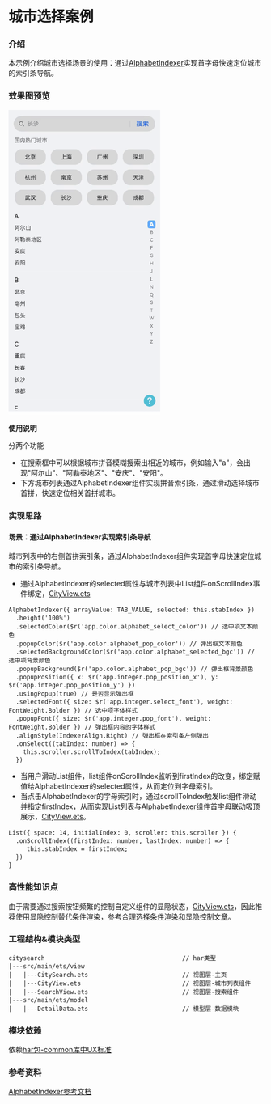 # 城市选择案例

### 介绍

本示例介绍城市选择场景的使用：通过[AlphabetIndexer](https://developer.huawei.com/consumer/cn/doc/harmonyos-references/ts-container-alphabet-indexer-0000001820880865)实现首字母快速定位城市的索引条导航。

### 效果图预览

<img src="../../product/entry/src/main/resources/base/media/city_search.gif" width="300">

**使用说明**

分两个功能
- 在搜索框中可以根据城市拼音模糊搜索出相近的城市，例如输入"a"，会出现"阿尔山"、"阿勒泰地区"、"安庆"、"安阳"。
- 下方城市列表通过AlphabetIndexer组件实现拼音索引条，通过滑动选择城市首拼，快速定位相关首拼城市。

### 实现思路
#### 场景：通过AlphabetIndexer实现索引条导航

城市列表中的右侧首拼索引条，通过AlphabetIndexer组件实现首字母快速定位城市的索引条导航。

- 通过AlphabetIndexer的selected属性与城市列表中List组件onScrollIndex事件绑定，[CityView.ets](src/main/ets/view/CityView.ets)

```
AlphabetIndexer({ arrayValue: TAB_VALUE, selected: this.stabIndex })
  .height('100%')
  .selectedColor($r('app.color.alphabet_select_color')) // 选中项文本颜色
  .popupColor($r('app.color.alphabet_pop_color')) // 弹出框文本颜色
  .selectedBackgroundColor($r('app.color.alphabet_selected_bgc')) // 选中项背景颜色
  .popupBackground($r('app.color.alphabet_pop_bgc')) // 弹出框背景颜色
  .popupPosition({ x: $r('app.integer.pop_position_x'), y: $r('app.integer.pop_position_y') })
  .usingPopup(true) // 是否显示弹出框
  .selectedFont({ size: $r('app.integer.select_font'), weight: FontWeight.Bolder }) // 选中项字体样式
  .popupFont({ size: $r('app.integer.pop_font'), weight: FontWeight.Bolder }) // 弹出框内容的字体样式
  .alignStyle(IndexerAlign.Right) // 弹出框在索引条左侧弹出
  .onSelect((tabIndex: number) => {
    this.scroller.scrollToIndex(tabIndex);
  })
```
- 当用户滑动List组件，list组件onScrollIndex监听到firstIndex的改变，绑定赋值给AlphabetIndexer的selected属性，从而定位到字母索引。
- 当点击AlphabetIndexer的字母索引时，通过scrollToIndex触发list组件滑动并指定firstIndex，从而实现List列表与AlphabetIndexer组件首字母联动吸顶展示，[CityView.ets](src/main/ets/view/CityView.ets)。
```
List({ space: 14, initialIndex: 0, scroller: this.scroller }) {
  .onScrollIndex((firstIndex: number, lastIndex: number) => {
     this.stabIndex = firstIndex;
  })
}
```


### 高性能知识点

由于需要通过搜索按钮频繁的控制自定义组件的显隐状态，[CityView.ets](src/main/ets/view/CityView.ets)，因此推荐使用显隐控制替代条件渲染，参考[合理选择条件渲染和显隐控制文章](../../../docs/performance/proper-choice-between-if-and-visibility.md)。

### 工程结构&模块类型

   ```
   citysearch                                      // har类型
   |---src/main/ets/view
   |   |---CitySearch.ets                          // 视图层-主页 
   |   |---CityView.ets                            // 视图层-城市列表组件
   |   |---SearchView.ets                          // 视图层-搜索组件
   |---src/main/ets/model
   |   |---DetailData.ets                          // 模型层-数据模块 
   ```

### 模块依赖

依赖[har包-common库中UX标准](../../common/utils/src/main/resources/base/element)


### 参考资料

[AlphabetIndexer参考文档](https://developer.huawei.com/consumer/cn/doc/harmonyos-references/ts-container-alphabet-indexer-0000001820880865)